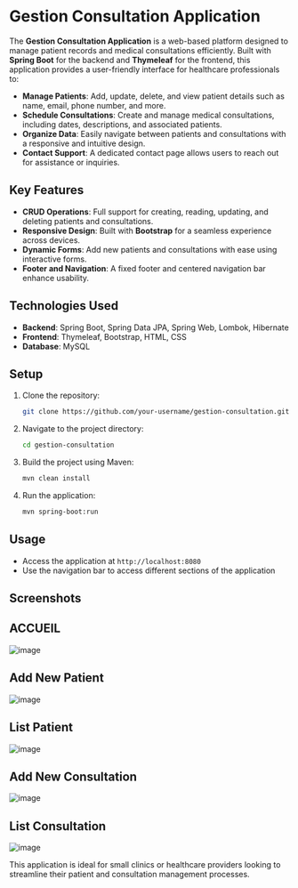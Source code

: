 # Gestion Consultation Application

The **Gestion Consultation Application** is a web-based platform designed to manage patient records and medical consultations efficiently. Built with **Spring Boot** for the backend and **Thymeleaf** for the frontend, this application provides a user-friendly interface for healthcare professionals to:

- **Manage Patients**: Add, update, delete, and view patient details such as name, email, phone number, and more.
- **Schedule Consultations**: Create and manage medical consultations, including dates, descriptions, and associated patients.
- **Organize Data**: Easily navigate between patients and consultations with a responsive and intuitive design.
- **Contact Support**: A dedicated contact page allows users to reach out for assistance or inquiries.

## Key Features
- **CRUD Operations**: Full support for creating, reading, updating, and deleting patients and consultations.
- **Responsive Design**: Built with **Bootstrap** for a seamless experience across devices.
- **Dynamic Forms**: Add new patients and consultations with ease using interactive forms.
- **Footer and Navigation**: A fixed footer and centered navigation bar enhance usability.

## Technologies Used
- **Backend**: Spring Boot, Spring Data JPA, Spring Web, Lombok, Hibernate
- **Frontend**: Thymeleaf, Bootstrap, HTML, CSS
- **Database**: MySQL

## Setup

1. Clone the repository:
    ```sh
    git clone https://github.com/your-username/gestion-consultation.git
    ```
2. Navigate to the project directory:
    ```sh
    cd gestion-consultation
    ```
3. Build the project using Maven:
    ```sh
    mvn clean install
    ```
4. Run the application:
    ```sh
    mvn spring-boot:run
    ```

## Usage

- Access the application at `http://localhost:8080`
- Use the navigation bar to access different sections of the application

## Screenshots

## ACCUEIL
![image](https://github.com/user-attachments/assets/066f90fe-c705-4c7f-97ef-de9576f2fda3)
## Add New Patient
![image](https://github.com/user-attachments/assets/a621d67c-c9a7-46ae-82f9-0b7c05a07498)
## List Patient
![image](https://github.com/user-attachments/assets/dde338a5-4ea4-4628-9d04-79ad75103c16)
## Add New Consultation
![image](https://github.com/user-attachments/assets/87b15e3d-9c45-474f-b8c9-3a418243e974)
## List Consultation
![image](https://github.com/user-attachments/assets/5cccd2db-5f26-43b3-82f6-9e79d549f72d)




This application is ideal for small clinics or healthcare providers looking to streamline their patient and consultation management processes.
